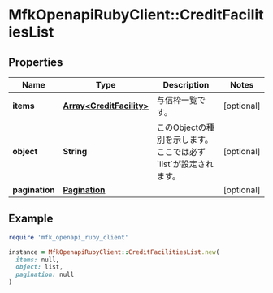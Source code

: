 # MfkOpenapiRubyClient::CreditFacilitiesList

## Properties

| Name | Type | Description | Notes |
| ---- | ---- | ----------- | ----- |
| **items** | [**Array&lt;CreditFacility&gt;**](CreditFacility.md) | 与信枠一覧です。 | [optional] |
| **object** | **String** | このObjectの種別を示します。ここでは必ず &#x60;list&#x60;が設定されます。 | [optional] |
| **pagination** | [**Pagination**](Pagination.md) |  | [optional] |

## Example

```ruby
require 'mfk_openapi_ruby_client'

instance = MfkOpenapiRubyClient::CreditFacilitiesList.new(
  items: null,
  object: list,
  pagination: null
)
```

